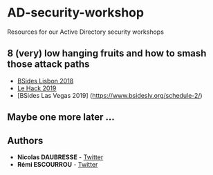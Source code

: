 # AD-security-workshop

Resources for our Active Directory security workshops

## 8 (very) low hanging fruits and how to smash those attack paths

* [BSides Lisbon 2018](https://bsideslisbon.org/2018/speakers/#r%C3%A9miescourrouandnicolasdaubresseWorkshop)
* [Le Hack 2019](https://lehack.org/en/planning/workshop-fr-active-directory-security-8-very-low-hanging-fruits-and-how-to-smash-those-attack-paths)
* [BSides Las Vegas 2019] (https://www.bsideslv.org/schedule-2/)
 
## Maybe one more later ...

 
## Authors
 
* **Nicolas DAUBRESSE** - [Twitter](https://twitter.com/nicolas_dbresse)
* **Rémi ESCOURROU** - [Twitter](https://twitter.com/remiescourrou)